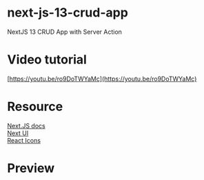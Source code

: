 # next-js-13-crud-app
  NextJS 13 CRUD App with Server Action

# Video tutorial

[https://youtu.be/ro9DoTWYaMc](https://youtu.be/ro9DoTWYaMc)<br>

# Resource

[Next.JS docs](https://nextjs.org/docs)<br>
[Next UI](https://nextui.org/)<br>
[React Icons](https://react-icons.github.io/react-icons)<br>

# Preview

